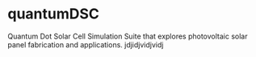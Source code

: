 # quantumDSC
Quantum Dot Solar Cell Simulation Suite that explores photovoltaic solar panel fabrication and applications.
jdjidjvidjvidj
